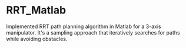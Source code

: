 # RRT_Matlab
Implemented RRT path planning algorithm in Matlab for a 3-axis manipulator. It's a sampling approach that iteratively searches for paths while avoiding obstacles. 
